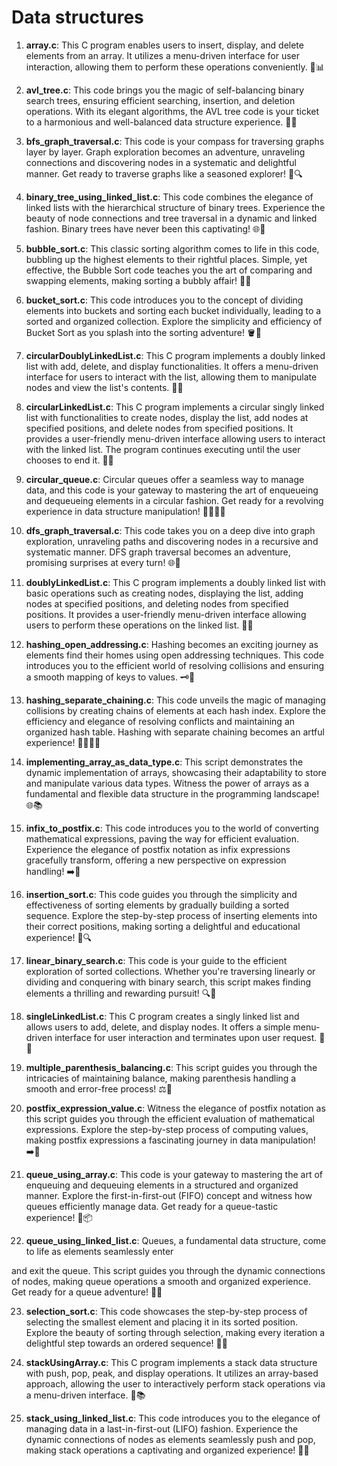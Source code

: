 <h1>Data structures</h1>

1. **array.c**: This C program enables users to insert, display, and delete elements from an array. It utilizes a menu-driven interface for user interaction, allowing them to perform these operations conveniently. 💪📊

2. **avl_tree.c**: This code brings you the magic of self-balancing binary search trees, ensuring efficient searching, insertion, and deletion operations. With its elegant algorithms, the AVL tree code is your ticket to a harmonious and well-balanced data structure experience. 🌳✨

3. **bfs_graph_traversal.c**: This code is your compass for traversing graphs layer by layer. Graph exploration becomes an adventure, unraveling connections and discovering nodes in a systematic and delightful manner. Get ready to traverse graphs like a seasoned explorer! 🚀🔍

4. **binary_tree_using_linked_list.c**: This code combines the elegance of linked lists with the hierarchical structure of binary trees. Experience the beauty of node connections and tree traversal in a dynamic and linked fashion. Binary trees have never been this captivating! 🌐🌲

5. **bubble_sort.c**: This classic sorting algorithm comes to life in this code, bubbling up the highest elements to their rightful places. Simple, yet effective, the Bubble Sort code teaches you the art of comparing and swapping elements, making sorting a bubbly affair! 🛁🔄

6. **bucket_sort.c**: This code introduces you to the concept of dividing elements into buckets and sorting each bucket individually, leading to a sorted and organized collection. Explore the simplicity and efficiency of Bucket Sort as you splash into the sorting adventure! 🪣🎉

7. **circularDoublyLinkedList.c**: This C program implements a doubly linked list with add, delete, and display functionalities. It offers a menu-driven interface for users to interact with the list, allowing them to manipulate nodes and view the list's contents. 🔄🔗

8. **circularLinkedList.c**: This C program implements a circular singly linked list with functionalities to create nodes, display the list, add nodes at specified positions, and delete nodes from specified positions. It provides a user-friendly menu-driven interface allowing users to interact with the linked list. The program continues executing until the user chooses to end it. 🔄🔗

9. **circular_queue.c**: Circular queues offer a seamless way to manage data, and this code is your gateway to mastering the art of enqueueing and dequeueing elements in a circular fashion. Get ready for a revolving experience in data structure manipulation! 🔄🧑‍🤝‍🧑

10. **dfs_graph_traversal.c**: This code takes you on a deep dive into graph exploration, unraveling paths and discovering nodes in a recursive and systematic manner. DFS graph traversal becomes an adventure, promising surprises at every turn! 🌐🚀

11. **doublyLinkedList.c**: This C program implements a doubly linked list with basic operations such as creating nodes, displaying the list, adding nodes at specified positions, and deleting nodes from specified positions. It provides a user-friendly menu-driven interface allowing users to perform these operations on the linked list. 🔗🔄

12. **hashing_open_addressing.c**: Hashing becomes an exciting journey as elements find their homes using open addressing techniques. This code introduces you to the efficient world of resolving collisions and ensuring a smooth mapping of keys to values. 🗝️🏡

13. **hashing_separate_chaining.c**: This code unveils the magic of managing collisions by creating chains of elements at each hash index. Explore the efficiency and elegance of resolving conflicts and maintaining an organized hash table. Hashing with separate chaining becomes an artful experience! 🧑‍🤝‍🧑🔗

14. **implementing_array_as_data_type.c**: This script demonstrates the dynamic implementation of arrays, showcasing their adaptability to store and manipulate various data types. Witness the power of arrays as a fundamental and flexible data structure in the programming landscape! 🌐📚

15. **infix_to_postfix.c**: This code introduces you to the world of converting mathematical expressions, paving the way for efficient evaluation. Experience the elegance of postfix notation as infix expressions gracefully transform, offering a new perspective on expression handling! ➡️🔄

16. **insertion_sort.c**: This code guides you through the simplicity and effectiveness of sorting elements by gradually building a sorted sequence. Explore the step-by-step process of inserting elements into their correct positions, making sorting a delightful and educational experience! 🧩🔍

17. **linear_binary_search.c**: This code is your guide to the efficient exploration of sorted collections. Whether you're traversing linearly or dividing and conquering with binary search, this script makes finding elements a thrilling and rewarding pursuit! 🔍🎯

18. **singleLinkedList.c**: This C program creates a singly linked list and allows users to add, delete, and display nodes. It offers a simple menu-driven interface for user interaction and terminates upon user request. 🔗📁

19. **multiple_parenthesis_balancing.c**: This script guides you through the intricacies of maintaining balance, making parenthesis handling a smooth and error-free process! ⚖️👥

20. **postfix_expression_value.c**:  Witness the elegance of postfix notation as this script guides you through the efficient evaluation of mathematical expressions. Explore the step-by-step process of computing values, making postfix expressions a fascinating journey in data manipulation! ➡️🔢

21. **queue_using_array.c**: This code is your gateway to mastering the art of enqueuing and dequeuing elements in a structured and organized manner. Explore the first-in-first-out (FIFO) concept and witness how queues efficiently manage data. Get ready for a queue-tastic experience! 🔄📦

22. **queue_using_linked_list.c**: Queues, a fundamental data structure, come to life as elements seamlessly enter

 and exit the queue. This script guides you through the dynamic connections of nodes, making queue operations a smooth and organized experience. Get ready for a queue adventure! 🔗🔄

23. **selection_sort.c**: This code showcases the step-by-step process of selecting the smallest element and placing it in its sorted position. Explore the beauty of sorting through selection, making every iteration a delightful step towards an ordered sequence! 🎯🔄

24. **stackUsingArray.c**: This C program implements a stack data structure with push, pop, peak, and display operations. It utilizes an array-based approach, allowing the user to interactively perform stack operations via a menu-driven interface. 🔄📚

25. **stack_using_linked_list.c**: This code introduces you to the elegance of managing data in a last-in-first-out (LIFO) fashion. Experience the dynamic connections of nodes as elements seamlessly push and pop, making stack operations a captivating and organized experience! 🔗🔄
